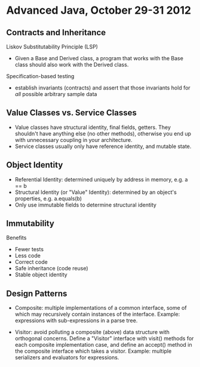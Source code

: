 Advanced Java, October 29-31 2012
=================================

Contracts and Inheritance
-------------------------

Liskov Substitutability Principle (LSP)

  - Given a Base and Derived class, a program that works with the Base class should also work with the Derived class.

Specification-based testing

  - establish invariants (contracts) and assert that those invariants hold for *all* possible arbitrary sample data

Value Classes vs. Service Classes
---------------------------------

  - Value classes have structural identity, final fields, getters. They shouldn't have anything else (no other methods), otherwise you end up with unnecessary coupling in your architecture.
  - Service classes usually only have reference identity, and mutable state.

Object Identity
---------------

  - Referential Identity: determined uniquely by address in memory, e.g. a == b
  - Structural Identity (or "Value" Identity): determined by an object's properties, e.g. a.equals(b)
  - Only use immutable fields to determine structural identity

Immutability
------------

Benefits

  - Fewer tests
  - Less code
  - Correct code
  - Safe inheritance (code reuse)
  - Stable object identity

Design Patterns
---------------

  - Composite: multiple implementations of a common interface, some of which may recursively contain instances of the interface. Example: expressions with sub-expressions in a parse tree.

  - Visitor: avoid polluting a composite (above) data structure with orthogonal concerns. Define a "Visitor" interface with visit() methods for each composite implementation case, and define an accept() method in the composite interface which takes a visitor. Example: multiple serializers and evaluators for expressions.